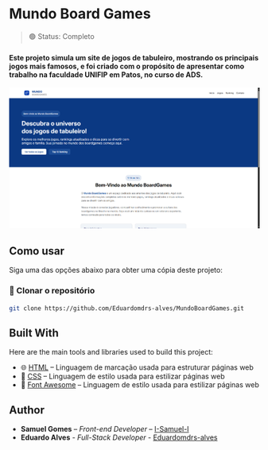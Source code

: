 # Mundo Board Games

> 🟢 Status: Completo

#### Este projeto simula um site de jogos de tabuleiro, mostrando os principais jogos mais famosos, e foi criado com o propósito de apresentar como trabalho na faculdade UNIFIP em Patos, no curso de ADS.

<img width="800px" src="/ScreenHome.png">

## Como usar

Siga uma das opções abaixo para obter uma cópia deste projeto:

### 🔗 Clonar o repositório

```bash
git clone https://github.com/Eduardomdrs-alves/MundoBoardGames.git
```

## Built With

Here are the main tools and libraries used to build this project:

- 🌐 [HTML](https://developer.mozilla.org/en-US/docs/Web/HTML) – Linguagem de marcação usada para estruturar páginas web
- 🎨 [CSS](https://developer.mozilla.org/en-US/docs/Web/CSS) – Linguagem de estilo usada para estilizar páginas web
- 🎸 [Font Awesome](https://fontawesome.com/) – Linguagem de estilo usada para estilizar páginas web    

## Author

- **Samuel Gomes** – _Front-end Developer_ – [I-Samuel-I](https://github.com/I-Samuel-I)
- **Eduardo Alves** - _Full-Stack Developer_ - [Eduardomdrs-alves](https://github.com/Eduardomdrs-alves)
